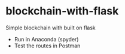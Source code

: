 # blockchain-with-flask
Simple blockchain with built on flask
- Run in Anaconda (spyder)
- Test the routes in Postman

